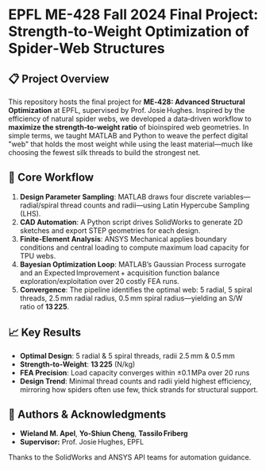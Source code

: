 # EPFL ME-428 Fall 2024 Final Project: Strength‑to‑Weight Optimization of Spider‑Web Structures


## 📋 Project Overview

This repository hosts the final project for **ME‑428: Advanced Structural Optimization** at EPFL, supervised by Prof. Josie Hughes. Inspired by the efficiency of natural spider webs, we developed a data‑driven workflow to **maximize the strength‑to‑weight ratio** of bioinspired web geometries.
In simple terms, we taught MATLAB and Python to weave the perfect digital "web" that holds the most weight while using the least material—much like choosing the fewest silk threads to build the strongest net.

## 🚀 Core Workflow

1. **Design Parameter Sampling**: MATLAB draws four discrete variables—radial/spiral thread counts and radii—using Latin Hypercube Sampling (LHS).
2. **CAD Automation**: A Python script drives SolidWorks to generate 2D sketches and export STEP geometries for each design.
3. **Finite‑Element Analysis**: ANSYS Mechanical applies boundary conditions and central loading to compute maximum load capacity for TPU webs.
4. **Bayesian Optimization Loop**: MATLAB’s Gaussian Process surrogate and an Expected Improvement + acquisition function balance exploration/exploitation over 20 costly FEA runs.
5. **Convergence**: The pipeline identifies the optimal web: 5 radial, 5 spiral threads, 2.5 mm radial radius, 0.5 mm spiral radius—yielding an S/W ratio of **13 225**.


## 📈 Key Results

* **Optimal Design**: 5 radial & 5 spiral threads, radii 2.5 mm & 0.5 mm
* **Strength‑to‑Weight**: **13 225** (N/kg)
* **FEA Precision**: Load capacity converges within ±0.1 MPa over 20 runs
* **Design Trend**: Minimal thread counts and radii yield highest efficiency, mirroring how spiders often use few, thick strands for structural support.

## 👤 Authors & Acknowledgments

* **Wieland M. Apel**, **Yo‑Shiun Cheng**, **Tassilo Friberg**
* **Supervisor:** Prof. Josie Hughes, EPFL

Thanks to the SolidWorks and ANSYS API teams for automation guidance.
